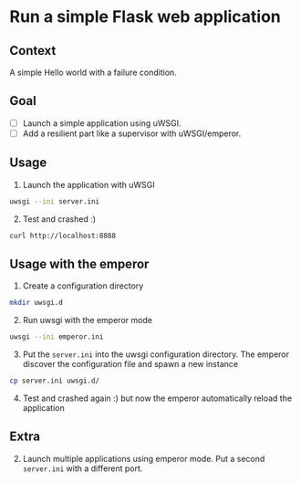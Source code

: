 # Run a simple Flask web application
## Context
A simple Hello world with a failure condition.

## Goal
- [ ] Launch a simple application using uWSGI.
- [ ] Add a resilient part like a supervisor with uWSGI/emperor.

## Usage
1. Launch the application with uWSGI
```bash
uwsgi --ini server.ini
```

2. Test and crashed :)
```bash
curl http://localhost:8888
```

## Usage with the emperor
1. Create a configuration directory
```bash
mkdir uwsgi.d
```

2. Run uwsgi with the emperor mode
```bash
uwsgi --ini emperor.ini
```

3. Put the `server.ini` into the uwsgi configuration directory. The emperor discover the configuration file and spawn a new instance
```bash
cp server.ini uwsgi.d/
```

4. Test and crashed again :) but now the emperor automatically reload the application

## Extra
2. Launch multiple applications using emperor mode. Put a second `server.ini` with a different port.
